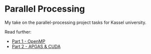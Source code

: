 # Parallel Processing
My take on the parallel-processing project tasks for Kassel university.

Read further:
- [Part 1 - OpenMP](./part-1_openmp/README.md)
- [Part 2 - APGAS & CUDA](./part-2_apgas-cuda/README.md)
